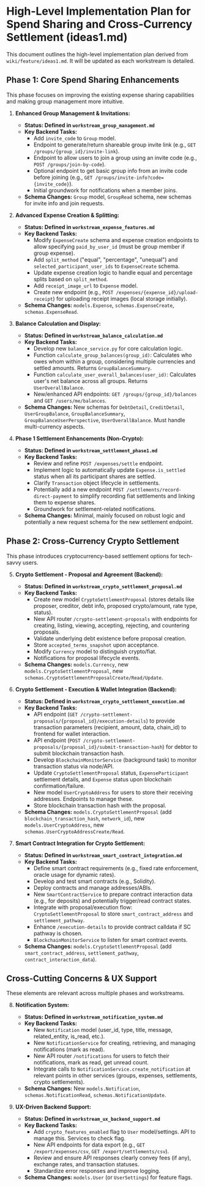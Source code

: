 # High-Level Implementation Plan for Spend Sharing and Cross-Currency Settlement (ideas1.md)

This document outlines the high-level implementation plan derived from `wiki/feature/ideas1.md`. It will be updated as each workstream is detailed.

## Phase 1: Core Spend Sharing Enhancements

This phase focuses on improving the existing expense sharing capabilities and making group management more intuitive.

1.  **Enhanced Group Management & Invitations:**
    *   **Status: Defined in `workstream_group_management.md`**
    *   **Key Backend Tasks:**
        *   Add `invite_code` to `Group` model.
        *   Endpoint to generate/return shareable group invite link (e.g., `GET /groups/{group_id}/invite-link`).
        *   Endpoint to allow users to join a group using an invite code (e.g., `POST /groups/join-by-code`).
        *   Optional endpoint to get basic group info from an invite code before joining (e.g., `GET /groups/invite-info?code={invite_code}`).
        *   Initial groundwork for notifications when a member joins.
    *   **Schema Changes:** `Group` model, `GroupRead` schema, new schemas for invite info and join requests.

2.  **Advanced Expense Creation & Splitting:**
    *   **Status: Defined in `workstream_expense_features.md`**
    *   **Key Backend Tasks:**
        *   Modify `ExpenseCreate` schema and expense creation endpoints to allow specifying `paid_by_user_id` (must be group member if group expense).
        *   Add `split_method` ("equal", "percentage", "unequal") and `selected_participant_user_ids` to `ExpenseCreate` schema.
        *   Update expense creation logic to handle equal and percentage splits based on `split_method`.
        *   Add `receipt_image_url` to `Expense` model.
        *   Create new endpoint (e.g., `POST /expenses/{expense_id}/upload-receipt`) for uploading receipt images (local storage initially).
    *   **Schema Changes:** `models.Expense`, `schemas.ExpenseCreate`, `schemas.ExpenseRead`.

3.  **Balance Calculation and Display:**
    *   **Status: Defined in `workstream_balance_calculation.md`**
    *   **Key Backend Tasks:**
        *   Develop new `balance_service.py` for core calculation logic.
        *   Function `calculate_group_balances(group_id)`: Calculates who owes whom within a group, considering multiple currencies and settled amounts. Returns `GroupBalanceSummary`.
        *   Function `calculate_user_overall_balances(user_id)`: Calculates user's net balance across all groups. Returns `UserOverallBalance`.
        *   New/enhanced API endpoints: `GET /groups/{group_id}/balances` and `GET /users/me/balances`.
    *   **Schema Changes:** New schemas for `DebtDetail`, `CreditDetail`, `UserGroupBalance`, `GroupBalanceSummary`, `GroupBalanceUserPerspective`, `UserOverallBalance`. Must handle multi-currency aspects.

4.  **Phase 1 Settlement Enhancements (Non-Crypto):**
    *   **Status: Defined in `workstream_settlement_phase1.md`**
    *   **Key Backend Tasks:**
        *   Review and refine `POST /expenses/settle` endpoint.
        *   Implement logic to automatically update `Expense.is_settled` status when all its participant shares are settled.
        *   Clarify `Transaction` object lifecycle in settlements.
        *   Potentially add a new endpoint `POST /settlements/record-direct-payment` to simplify recording fiat settlements and linking them to expense shares.
        *   Groundwork for settlement-related notifications.
    *   **Schema Changes:** Minimal, mainly focused on robust logic and potentially a new request schema for the new settlement endpoint.

## Phase 2: Cross-Currency Crypto Settlement

This phase introduces cryptocurrency-based settlement options for tech-savvy users.

5.  **Crypto Settlement - Proposal and Agreement (Backend):**
    *   **Status: Defined in `workstream_crypto_settlement_proposal.md`**
    *   **Key Backend Tasks:**
        *   Create new model `CryptoSettlementProposal` (stores details like proposer, creditor, debt info, proposed crypto/amount, rate type, status).
        *   New API router `/crypto-settlement-proposals` with endpoints for creating, listing, viewing, accepting, rejecting, and countering proposals.
        *   Validate underlying debt existence before proposal creation.
        *   Store `accepted_terms_snapshot` upon acceptance.
        *   Modify `Currency` model to distinguish crypto/fiat.
        *   Notifications for proposal lifecycle events.
    *   **Schema Changes:** `models.Currency`, new `models.CryptoSettlementProposal`, new `schemas.CryptoSettlementProposalCreate/Read/Update`.

6.  **Crypto Settlement - Execution & Wallet Integration (Backend):**
    *   **Status: Defined in `workstream_crypto_settlement_execution.md`**
    *   **Key Backend Tasks:**
        *   API endpoint (`GET /crypto-settlement-proposals/{proposal_id}/execution-details`) to provide transaction parameters (recipient, amount, data, chain_id) to frontend for wallet interaction.
        *   API endpoint (`POST /crypto-settlement-proposals/{proposal_id}/submit-transaction-hash`) for debtor to submit blockchain transaction hash.
        *   Develop `BlockchainMonitorService` (background task) to monitor transaction status via node/API.
        *   Update `CryptoSettlementProposal` status, `ExpenseParticipant` settlement details, and `Expense` status upon blockchain confirmation/failure.
        *   New model `UserCryptoAddress` for users to store their receiving addresses. Endpoints to manage these.
        *   Store blockchain transaction hash with the proposal.
    *   **Schema Changes:** `models.CryptoSettlementProposal` (add `blockchain_transaction_hash`, `network_id`), new `models.UserCryptoAddress`, new `schemas.UserCryptoAddressCreate/Read`.

7.  **Smart Contract Integration for Crypto Settlement:**
    *   **Status: Defined in `workstream_smart_contract_integration.md`**
    *   **Key Backend Tasks:**
        *   Define smart contract requirements (e.g., fixed rate enforcement, oracle usage for dynamic rates).
        *   Develop and test smart contracts (e.g., Solidity).
        *   Deploy contracts and manage addresses/ABIs.
        *   New `SmartContractService` to prepare contract interaction data (e.g., for deposits) and potentially trigger/read contract states.
        *   Integrate with proposal/execution flow: `CryptoSettlementProposal` to store `smart_contract_address` and `settlement_pathway`.
        *   Enhance `/execution-details` to provide contract calldata if SC pathway is chosen.
        *   `BlockchainMonitorService` to listen for smart contract events.
    *   **Schema Changes:** `models.CryptoSettlementProposal` (add `smart_contract_address`, `settlement_pathway`, `contract_interaction_data`).

## Cross-Cutting Concerns & UX Support

These elements are relevant across multiple phases and workstreams.

8.  **Notification System:**
    *   **Status: Defined in `workstream_notification_system.md`**
    *   **Key Backend Tasks:**
        *   New `Notification` model (user_id, type, title, message, related_entity, is_read, etc.).
        *   New `NotificationService` for creating, retrieving, and managing notifications (mark as read).
        *   New API router `/notifications` for users to fetch their notifications, mark as read, get unread count.
        *   Integrate calls to `NotificationService.create_notification` at relevant points in other services (groups, expenses, settlements, crypto settlements).
    *   **Schema Changes:** New `models.Notification`, `schemas.NotificationRead`, `schemas.NotificationUpdate`.

9.  **UX-Driven Backend Support:**
    *   **Status: Defined in `workstream_ux_backend_support.md`**
    *   **Key Backend Tasks:**
        *   Add `crypto_features_enabled` flag to `User` model/settings. API to manage this. Services to check flag.
        *   New API endpoints for data export (e.g., `GET /export/expenses/csv`, `GET /export/settlements/csv`).
        *   Review and ensure API responses clearly convey fees (if any), exchange rates, and transaction statuses.
        *   Standardize error responses and improve logging.
    *   **Schema Changes:** `models.User` (or `UserSettings`) for feature flags.